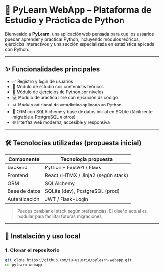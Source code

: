 # 🐍 PyLearn WebApp – Plataforma de Estudio y Práctica de Python

Bienvenido a **PyLearn**, una aplicación web pensada para que los usuarios puedan aprender y practicar Python, incluyendo módulos teóricos, ejercicios interactivos y una sección especializada en estadística aplicada con Python.

---

## ✨ Funcionalidades principales

- ✅ Registro y login de usuarios
- 📘 Módulo de estudio con contenidos teóricos
- 🧪 Módulo de ejercicios de Python por niveles
- 💻 Módulo de práctica libre con ejecución de código
- 📊 Módulo adicional de estadística aplicada en Python
- 💾 ORM con SQLAlchemy y base de datos inicial en SQLite (fácilmente migrable a PostgreSQL u otros)
- 🌐 Interfaz web moderna, accesible y responsiva

---

## 🛠️ Tecnologías utilizadas (propuesta inicial)

| Componente    | Tecnología propuesta                |
|---------------|-------------------------------------|
| Backend       | Python + FastAPI / Flask            |
| Frontend      | React / HTMX / Jinja2 (según stack) |
| ORM           | SQLAlchemy                          |
| Base de datos | SQLite (dev), PostgreSQL (prod)     |
| Autenticación | JWT / Flask-Login                   |

> Puedes cambiar el stack según preferencias. El diseño actual es modular para facilitar futuras migraciones.

---

## 🚀 Instalación y uso local

### 1. Clonar el repositorio

```bash
git clone https://github.com/tu-usuario/pylearn-webapp.git
cd pylearn-webapp
